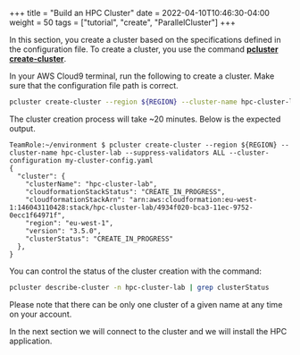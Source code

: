 +++
title = "Build an HPC Cluster"
date = 2022-04-10T10:46:30-04:00
weight = 50
tags = ["tutorial", "create", "ParallelCluster"]
+++

In this section, you create a cluster based on the specifications defined in the configuration file. To create a cluster, you use the command **[pcluster create-cluster](https://docs.aws.amazon.com/parallelcluster/latest/ug/pcluster.create-cluster-v3.html)**.

In your AWS Cloud9 terminal, run the following to create a cluster. Make sure that the configuration file path is correct.

```bash
pcluster create-cluster --region ${REGION} --cluster-name hpc-cluster-lab --suppress-validators ALL --cluster-configuration my-cluster-config.yaml
```

The cluster creation process will take ~20 minutes. Below is the expected output.

```console
TeamRole:~/environment $ pcluster create-cluster --region ${REGION} --cluster-name hpc-cluster-lab --suppress-validators ALL --cluster-configuration my-cluster-config.yaml
{
  "cluster": {
    "clusterName": "hpc-cluster-lab",
    "cloudformationStackStatus": "CREATE_IN_PROGRESS",
    "cloudformationStackArn": "arn:aws:cloudformation:eu-west-1:146043110428:stack/hpc-cluster-lab/4934f020-bca3-11ec-9752-0ecc1f64971f",
    "region": "eu-west-1",
    "version": "3.5.0",
    "clusterStatus": "CREATE_IN_PROGRESS"
  },
}
```
You can control the status of the cluster creation with the command:
```bash
pcluster describe-cluster -n hpc-cluster-lab | grep clusterStatus
```

Please note that there can be only one cluster of a given name at any time on your account.

In the next section we will connect to the cluster and we will install the HPC application.
